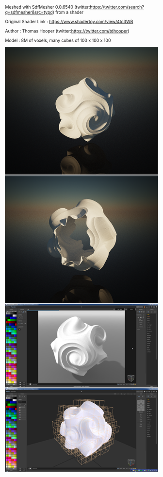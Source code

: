 Meshed with SdfMesher 0.0.6540 (twitter:https://twitter.com/search?q=sdfmesher&src=typd) from a shader

Original Shader Link : https://www.shadertoy.com/view/4tc3WB

Author : Thomas Hooper (twitter:https://twitter.com/tdhooper)

Model : 8M of voxels, many cubes of 100 x 100 x 100

![Pic1](pic1.png)
![Pic2](pic2.png)
![Pic3](pic3.png)
![Pic4](pic4.png)
